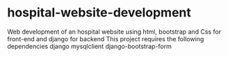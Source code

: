 # hospital-website-development
Web development of an hospital website using html, bootstrap and Css for front-end and django for backend
This project requires the following dependencies
django
mysqlclient
django-bootstrap-form
